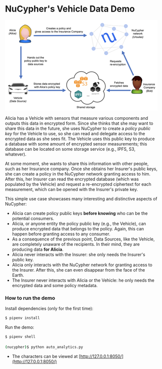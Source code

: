 # NuCypher's Vehicle Data Demo

![Vehicle Data Demo](./assets/demo_overview.png)

Alicia has a Vehicle with sensors that measure various components and outputs this data in encrypted form. Since she thinks that she may want to share this data in the future, she uses NuCypher to create a _policy public key_ for the Vehicle to use, so she can read and delegate access to the encrypted data as she sees fit. The Vehicle uses this public key to produce a database with some amount of encrypted sensor measurements; this database can be located on some storage service (e.g., IPFS, S3, whatever). 

At some moment, she wants to share this information with other people, such as her Insurance company. Once she obtains her Insurer's public keys, she can create a policy in the NuCypher network granting access to him. After this, her Insurer can read the encrypted database (which was populated by the Vehicle) and request a re-encrypted ciphertext for each measurement, which can be opened with the Insurer's private key.

This simple use case showcases many interesting and distinctive aspects of NuCypher:
  - Alicia can create policy public keys **before knowing** who can be the potential consumers.
  - Alicia, or anyone entity the policy public key (e.g., the Vehicle), can produce encrypted data that belongs to the policy. Again, this can happen before granting access to any consumer.
  - As a consequence of the previous point, Data Sources, like the Vehicle, are completely unaware of the recipients. In their mind, they are producing data **for Alicia**.
  - Alicia never interacts with the Insurer: she only needs the Insurer's public key.
  - Alicia only interacts with the NuCypher network for granting access to the Insurer. After this, she can even disappear from the face of the Earth.
  - The Insurer never interacts with Alicia or the Vehicle: he only needs the encrypted data and some policy metadata.

### How to run the demo
Install dependencies (only for the first time):
```sh
$ pipenv install
```

Run the demo:
```sh
$ pipenv shell

(nucypher)$ python auto_analytics.py
```

* The characters can be viewed at [http://127.0.0.1:8050/](http://127.0.0.1:8050/)
